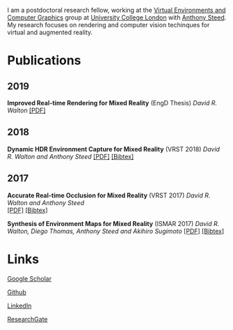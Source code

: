 
I am a postdoctoral research fellow, working at the [Virtual Environments and Computer Graphics](http://vecg.cs.ucl.ac.uk/) group at [University College London](https://www.ucl.ac.uk/) with [Anthony Steed](https://wp.cs.ucl.ac.uk/anthonysteed/). My research focuses on rendering and computer vision techinques for virtual and augmented reality.

# Publications

## 2019

**Improved Real-time Rendering for Mixed Reality** (EngD Thesis)
_David R. Walton_
[\[PDF\]](https://discovery.ucl.ac.uk/id/eprint/10079327/1/Walton_000_Thesis.pdf)


## 2018

**Dynamic HDR Environment Capture for Mixed Reality** (VRST 2018)
_David R. Walton and Anthony Steed_
[\[PDF\]](https://discovery.ucl.ac.uk/id/eprint/10073554/1/VRST_2018_preprint.pdf)
[\[Bibtex\]](bibtex/vrst_2018.html)

## 2017

**Accurate Real-time Occlusion for Mixed Reality** (VRST 2017)
_David R. Walton and Anthony Steed_\
[\[PDF\]](https://discovery.ucl.ac.uk/id/eprint/1575582/7/Walton_a11-walton.pdf) 
[\[Bibtex\]](bibtex/vrst_2017.html)

**Synthesis of Environment Maps for Mixed Reality** (ISMAR 2017)
_David R. Walton, Diego Thomas, Anthony Steed and Akihiro Sugimoto_
[\[PDF\]](https://discovery.ucl.ac.uk/id/eprint/1569655/1/ISMAR_RevisedSubmission_2017_06.pdf)
[\[Bibtex\]](bibtex/ismar_2017.html)

# Links

[Google Scholar](https://scholar.google.com/citations?user=GQMA8PQAAAAJ)

[Github](https://github.com/drwalton)

[LinkedIn](https://www.linkedin.com/in/davidrobertwalton/)

[ResearchGate](https://www.researchgate.net/profile/David_Walton26)
